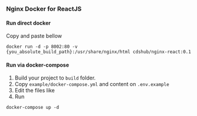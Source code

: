 ### Nginx Docker for ReactJS

#### Run direct docker
Copy and paste bellow
```
docker run -d -p 8002:80 -v {you_absolute_build_path}:/usr/share/nginx/html cdshub/nginx-react:0.1
```

#### Run via docker-compose
1. Build your project to `build` folder.
2. Copy `example/docker-compose.yml` and content on `.env.example`
3. Edit the files like
4. Run
```
docker-compose up -d
```
